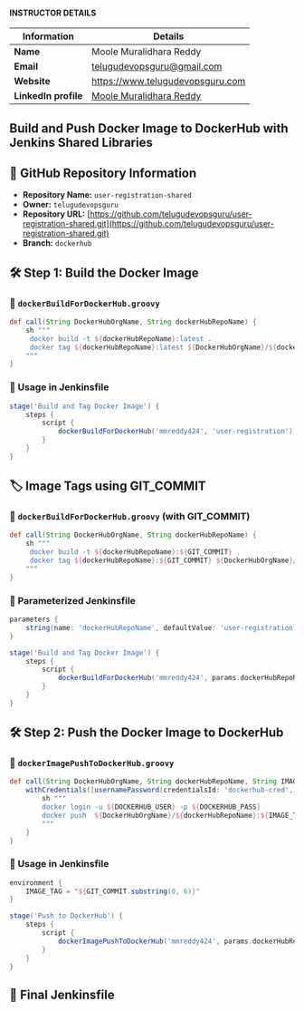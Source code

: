
#### INSTRUCTOR DETAILS

|  Information             | Details                                                                      |
|----------------------    |------------------------------------------------------------------------------|
| **Name**                 | Moole Muralidhara Reddy                                                      |
| **Email**                | telugudevopsguru@gmail.com                                                |
| **Website**              | https://www.telugudevopsguru.com               |
| **LinkedIn profile**     | [Moole Muralidhara Reddy](https://www.linkedin.com/in/moole-muralidhara-reddy) |

## **Build and Push Docker Image to DockerHub with Jenkins Shared Libraries**
## 📂 GitHub Repository Information

- **Repository Name:** `user-registration-shared`  
- **Owner:** `telugudevopsguru`  
- **Repository URL:** [https://github.com/telugudevopsguru/user-registration-shared.git](https://github.com/telugudevopsguru/user-registration-shared.git)  
- **Branch:** `dockerhub`

## 🛠️ Step 1: Build the Docker Image

### 🔧 `dockerBuildForDockerHub.groovy`

```groovy
def call(String DockerHubOrgName, String dockerHubRepoName) {
    sh """
     docker build -t ${dockerHubRepoName}:latest .
     docker tag ${dockerHubRepoName}:latest ${DockerHubOrgName}/${dockerHubRepoName}:latest
    """
}
````

### 📜 Usage in Jenkinsfile

```groovy
stage('Build and Tag Docker Image') {
    steps {
        script {
            dockerBuildForDockerHub('mmreddy424', 'user-registration')
        }
    }
}
```

## 🏷️ Image Tags using GIT\_COMMIT

### 🔧 `dockerBuildForDockerHub.groovy` (with GIT\_COMMIT)

```groovy
def call(String DockerHubOrgName, String dockerHubRepoName) {
    sh """
     docker build -t ${dockerHubRepoName}:${GIT_COMMIT} .
     docker tag ${dockerHubRepoName}:${GIT_COMMIT} ${DockerHubOrgName}/${dockerHubRepoName}:${GIT_COMMIT}
    """
}
```

### 📜 Parameterized Jenkinsfile

```groovy
parameters {
    string(name: 'dockerHubRepoName', defaultValue: 'user-registration', description: 'dockerHubRepoName')
}

stage('Build and Tag Docker Image') {
    steps {
        script {
            dockerBuildForDockerHub('mmreddy424', params.dockerHubRepoName)
        }
    }
}
```

## 🛠️ Step 2: Push the Docker Image to DockerHub

### 🔧 `dockerImagePushToDockerHub.groovy`

```groovy
def call(String DockerHubOrgName, String dockerHubRepoName, String IMAGE_TAG) {
    withCredentials([usernamePassword(credentialsId: 'dockerhub-cred', usernameVariable: 'DOCKERHUB_USER', passwordVariable: 'DOCKERHUB_PASS')]) {
        sh """
        docker login -u ${DOCKERHUB_USER} -p ${DOCKERHUB_PASS}
        docker push  ${DockerHubOrgName}/${dockerHubRepoName}:${IMAGE_TAG}
        """
    }
}
```

### 📜 Usage in Jenkinsfile

```groovy
environment {
    IMAGE_TAG = "${GIT_COMMIT.substring(0, 6)}"
}

stage('Push to DockerHub') {
    steps {
        script {
            dockerImagePushToDockerHub('mmreddy424', params.dockerHubRepoName, IMAGE_TAG)
        }
    }
}
```

## 📄 Final Jenkinsfile

```groovy

```
